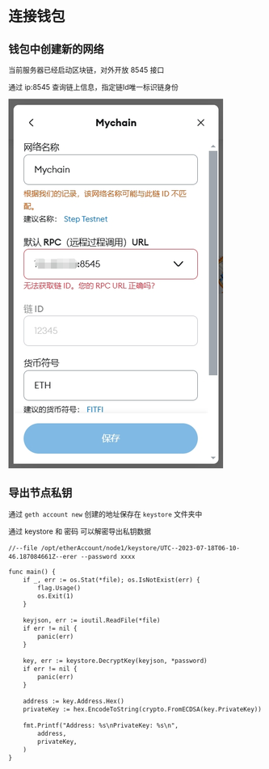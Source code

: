 # 连接钱包
## 钱包中创建新的网络
当前服务器已经启动区块链，对外开放 8545 接口

通过 ip:8545 查询链上信息，指定链Id唯一标识链身份

![](./images/new_chain.png)

## 导出节点私钥
通过 `geth account new` 创建的地址保存在 `keystore` 文件夹中

通过 keystore 和 密码 可以解密导出私钥数据

`//--file /opt/etherAccount/node1/keystore/UTC--2023-07-18T06-10-46.187084661Z--erer --password xxxx
`
```golang
func main() {
	if _, err := os.Stat(*file); os.IsNotExist(err) {
		flag.Usage()
		os.Exit(1)
	}

	keyjson, err := ioutil.ReadFile(*file)
	if err != nil {
		panic(err)
	}

	key, err := keystore.DecryptKey(keyjson, *password)
	if err != nil {
		panic(err)
	}

	address := key.Address.Hex()
	privateKey := hex.EncodeToString(crypto.FromECDSA(key.PrivateKey))

	fmt.Printf("Address: %s\nPrivateKey: %s\n",
		address,
		privateKey,
	)
}
```


